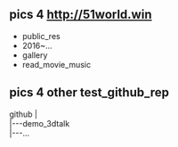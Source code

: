 ## pics 4 http://51world.win

- public_res
- 2016~...
- gallery
- read_movie_music

## pics 4 other test_github_rep

github
|  
|---demo_3dtalk  
|---...
